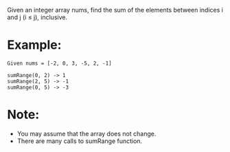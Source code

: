 ﻿Given an integer array nums, find the sum of the elements between indices i and j (i ≤ j), inclusive.

# Example:
```
Given nums = [-2, 0, 3, -5, 2, -1]

sumRange(0, 2) -> 1
sumRange(2, 5) -> -1
sumRange(0, 5) -> -3
```
# Note:
- You may assume that the array does not change.
- There are many calls to sumRange function.